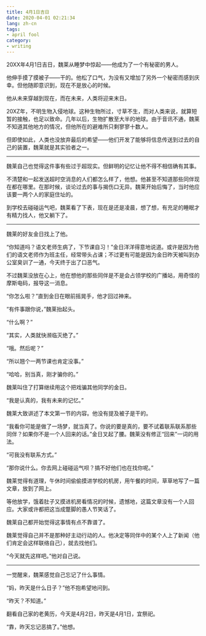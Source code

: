 ```yaml
---
title: 4月1日吉日
date: 2020-04-01 02:21:34
lang: zh-cn
tags: 
- april fool
category:
- writing
---
```


20XX年4月1日吉日，魏莱从睡梦中惊起——他成为了一个有秘密的男人。

他伸手摸了摸被子——干的。他松了口气，为没有又增加了另外一个秘密而感到庆幸。但他随即意识到，现在不是放心的时候。

他从未来穿越到现在，而在未来，人类将迎来末日。

20XZ年，不明生物入侵地球。这种生物所过，寸草不生，而对人类来说，就算短暂的接触，也足以致命。几年以后，生物扩散至大半的地球。由于音讯不通，魏莱不知道其他地方的情况，但他所在的避难所只剩寥寥十数人。

但即使如此，人类也没放弃最后的希望——他们开发了能够将信息传送到过去的自己的装置，魏莱就是其实验者之一。

<!-- more -->

---

魏莱自己也觉得这件事有些过于超现实。但鲜明的记忆让他不得不相信确有其事。

不清楚和一起发送超时空消息的人们都怎么样了，他想。他甚至不知道那些同伴现在都在哪里。在那时候，谈论过去的事与揭伤口无异。魏莱开始后悔了，当时他应该要一两个人的家庭住址的。

到学校去碰碰运气吧，魏莱看了下表，现在是还是凌晨，想了想，有充足的睡眠才有精力找人，他又躺下了。

---

魏莱的好友金日找上了他。

“你知道吗？语文老师生病了，下节课自习！”金日洋洋得意地说道。或许是因为他们的语文老师作为班主任，经常带头占课；不过更有可能是因为金日昨天被叫到办公室臭训了一通，今天终于出了口恶气。

不过魏莱没放在心上，他在想他的那些同伴是不是会占领学校的广播站，用奇怪的摩斯电码，报导这一消息。

“你怎么啦？”直到金日在眼前摇晃手，他才回过神来。

“有件事跟你说，”魏莱抬起头。

“什么啊？”

“其实，人类就快濒临灭绝了。”

“哦。然后呢？”

“所以翘个一两节课也肯定没事。”

“哈哈，别当真，刚才骗你的。”

魏莱叫住了打算继续用这个把戏骗其他同学的金日。

“我是认真的，我有未来的记忆。”

魏莱大致讲述了本文第一节的内容。他没有提及被子是干的。

“我看你可能是做了一场梦，就当真了。你说的要是真的，要不试着联系联系那些同伴？如果你不是一个人回来的话。”金日叉起了腰。魏莱没有修正“回来”一词的用法。

“可我没有联系方式。”

“那你说什么。你去网上碰碰运气呗？搞不好他们也在找你呢。”

魏莱觉得有道理，午休时间偷偷摸进学校的机房，用午餐的时间，草草地写了一篇文章，放到了网上。

等他放学，饿着肚子又摸进机房看情况的时候，遗憾地，这篇文章没有一个人回应。大家或许都把这当成蹩脚的愚人节笑话了。

魏莱自己都开始觉得这事情有点不靠谱了。

魏莱觉得自己并不是那种好主动行动的人。他决定等同伴中的某个人上了新闻（他们肯定会这样联络自己），就去找他们。

“今天就先这样吧。”他对自己说。

---

一觉醒来，魏莱感觉自己忘记了什么事情。

“妈，昨天是什么日子？”他不抱希望地问到。

“昨天？不知道。”

翻看自己家的老黄历，今天是4月2日，昨天是4月1日，宜祭祀。

“靠，昨天忘记恶搞了。”他想。